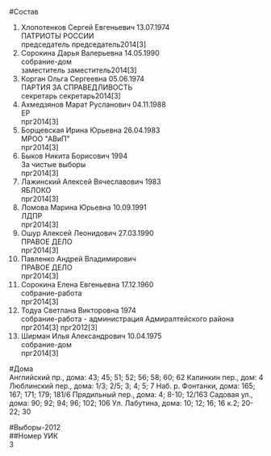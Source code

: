 #Состав  
1. Хлопотенков Сергей Евгеньевич 13.07.1974  
    ПАТРИОТЫ РОССИИ  
    председатель председатель2014[3]  
2. Сорокина Дарья Валерьевна 14.05.1990  
    собрание-дом  
    заместитель заместитель2014[3]  
3. Корган Ольга Сергеевна 05.06.1974  
    ПАРТИЯ ЗА СПРАВЕДЛИВОСТЬ  
    секретарь секретарь2014[3]  
4. Ахмедзянов Марат Русланович 04.11.1988  
    ЕР  
    прг2014[3]  
5. Борщевская Ирина Юрьевна 26.04.1983  
    МРОО "АВиП"  
    прг2014[3]  
6. Быков Никита Борисович 1994  
    За чистые выборы  
    прг2014[3]  
7. Лажинский Алексей Вячеславович 1983  
    ЯБЛОКО  
    прг2014[3]  
8. Ломова Марина Юрьевна 10.09.1991  
    ЛДПР  
    прг2014[3]  
9. Ошур Алексей Леонидович 27.03.1990  
    ПРАВОЕ ДЕЛО  
    прг2014[3]  
10. Павленко Андрей Владимирович  
    ПРАВОЕ ДЕЛО  
    прг2014[3]  
11. Сорокина Елена Евгеньевна 17.12.1960  
    собрание-работа  
    прг2014[3]  
12. Тодуа Светлана Викторовна 1974  
    собрание-работа - администрация Адмиралтейского района  
    прг2014[3] прг2012[3]  
13. Ширман Илья Александрович 10.04.1975  
    собрание-дом  
    прг2014[3]  
  
#Дома  
Английский пр., дома: 43; 45; 51; 52; 56; 58; 60; 62 Калинкин пер., дом: 4 Люблинский пер., дома: 1/3; 2/5; 3; 4; 5; 7 Наб. р. Фонтанки, дома: 165; 167; 171; 179; 181/6 Прядильный пер., дома: 4; 8-10; 12/163 Садовая ул., дома: 90; 92; 94; 96; 102; 106 Ул. Лабутина, дома: 10; 12; 16; 16 к.2; 20-22; 30  
  
#Выборы-2012  
##Номер УИК  
3  
